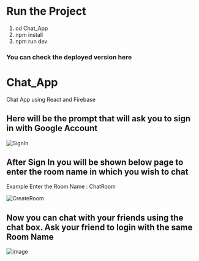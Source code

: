 # Run the Project
1) cd Chat_App
2) npm install
3) npm run dev

### You can check the deployed version here
 [](https://sharechats.netlify.app/)
# Chat_App
Chat App using React and Firebase

## Here will be the prompt that will ask you to sign in with Google Account
![SignIn](https://github.com/Mihiryadav1/Chat_App/assets/86922582/29123642-c0c0-4161-9504-b813e48b3c2c)

## After Sign In you will be shown below page to enter the room name in which you wish to chat
Example 
Enter the Room Name : ChatRoom

![CreateRoom](https://github.com/Mihiryadav1/Chat_App/assets/86922582/7f27f329-f386-46aa-b201-31d27245e287)

## Now you can chat with your friends using the chat box. Ask your friend to login with the same Room Name
![image](https://github.com/Mihiryadav1/Chat_App/assets/86922582/f44877dd-e061-46da-9060-4eff111fe35e)


